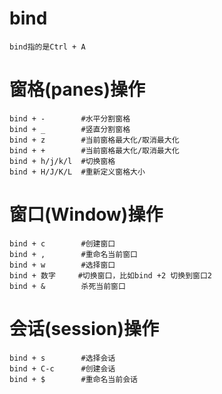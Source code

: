 # bind
    bind指的是Ctrl + A
# 窗格(panes)操作
    bind + -        #水平分割窗格
    bind + _        #竖直分割窗格
    bind + z        #当前窗格最大化/取消最大化
    bind + +        #当前窗格最大化/取消最大化
    bind + h/j/k/l  #切换窗格
    bind + H/J/K/L  #重新定义窗格大小
# 窗口(Window)操作
    bind + c        #创建窗口
    bind + ,        #重命名当前窗口
    bind + w        #选择窗口
    bind + 数字     #切换窗口，比如bind +2 切换到窗口2
    bind + &        杀死当前窗口
# 会话(session)操作
    bind + s        #选择会话
    bind + C-c      #创建会话
    bind + $        #重命名当前会话
